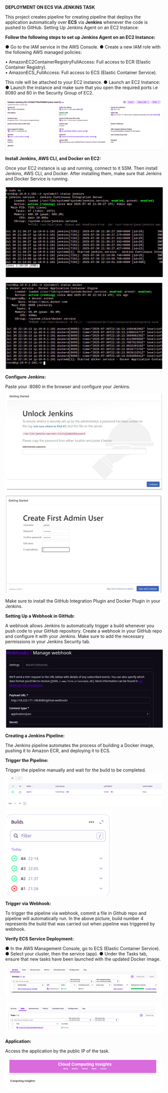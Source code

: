 **DEPLOYMENT ON ECS VIA JENKINS TASK** 

This project creates pipeline for creating pipeline that deploys the application automatically over **ECS** via **Jenkins** whenever the code is pushed to GitHub. 
Setting Up Jenkins Agent on an EC2 Instance: 

**Follow the following steps to set up Jenkins Agent on an EC2 Instance:** 

● Go to the IAM service in the AWS Console. 
● Create a new IAM role with the following AWS managed policies: 

   • AmazonEC2ContainerRegistryFullAccess: Full access to ECR (Elastic Container Registry).  
   • AmazonECS_FullAccess: Full access to ECS (Elastic Container Service). 

This role will be attached to your EC2 instance. 
● Launch an EC2 Instance: 
● Launch the instance and make sure that you open the required ports i.e 8080 and 80 in the Security Group of EC2. 

![Folder Structure](./ec2.png)

**Install Jenkins, AWS CLI, and Docker on EC2:** 

Once your EC2 instance is up and running, connect to it SSM. Then install Jenkins, AWS CLI, and Docker. After installing them, make sure that Jenkins and Docker Service is running. 

![Folder Structure](./jenkins.png)

![Folder Structure](./docker.png)

**Configure Jenkins:**

Paste your <Instance Ip>:8080 in the browser and configure your Jenkins. 

![Folder Structure](./configurejenkins.png)

![Folder Structure](./configurejenkins1.png)

Make sure to install the GitHub Integration Plugin and Docker Plugin in your Jenkins. 

**Setting Up a Webhook in GitHub:**

A webhook allows Jenkins to automatically trigger a build whenever you push code to your GitHub repository. Create a webhook in your GitHub repo and configure it with your Jenkins. Make sure to add the necessary permissions in your Jenkins Security tab. 

![Folder Structure](./webhook.png)

**Creating a Jenkins Pipeline:**

The Jenkins pipeline automates the process of building a Docker image, pushing it to Amazon ECR, and deploying it to ECS. 

**Trigger the Pipeline:** 

Trigger the pipeline manually and wait for the build to be completed. 
![Folder Structure](./pipeline.png)

![Folder Structure](./pipeline1.png)

**Trigger via Webhook:**

To trigger the pipeline via webhook, commit a file in Github repo and pipeline will automatically run. In the above picture, build number 4 represents the build that was carried out when pipeline was triggered by webhook. 

**Verify ECS Service Deployment:**

●  In the AWS Management Console, go to ECS (Elastic Container Service). 
●  Select your cluster, then the service (app). 
●  Under the Tasks tab, ensure that new tasks have been launched with the updated Docker image. 

![Folder Structure](./service.png)

![Folder Structure](./task.png)

**Application:**

Access the application by the public IP of the task. 

![Folder Structure](./app.png)
